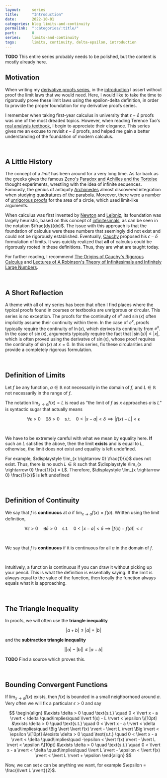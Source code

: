 ```yaml
---
layout:     series
title:      "Introduction"
date:       2022-10-01
categories: blog limits-and-continuity
permalink:  ":categories/:title/"
part:       0
series:     limits-and-continuity
tags:       limits, continuity, delta-epsilon, introduction
---
```


**TODO** This entire series probably needs to be polished, but the content is mostly already here.

## Motivation

When writing my [derivative proofs series](/blog/derivative-proofs/), in the [introduction](blog/derivative-proofs/introduction/) I assert without proof the limit laws that we would need. Here, I would like to take the time to rigorously prove these limit laws using the epsilon-delta definition, in order to provide the proper foundation for my derivative proofs series.

I remember when taking first-year calculus in university that $\epsilon - \delta$ proofs was one of the most dreaded topics. However, when reading Terence Tao's  <a href="https://link.springer.com/content/pdf/10.1007/978-981-10-1789-6.pdf" target="_blank">real analysis textbook</a>, I begin to appreciate their elegance. This series gives me an excuse to revisit $\epsilon - \delta$ proofs, and helped me gain a better understanding of the foundation of modern calculus.

<br>

## A Little History

The concept of a _limit_ has been around for a very long time. As far back as the greeks gives the famous <a href="https://www.youtube.com/watch?v=u7Z9UnWOJNY" target="_blank">Zeno's Paradox and Achilles and the Tortoise</a> thought experiments, wrestling with the idea of infinite sequences. Famously, the genius of antiquity <a href="https://en.wikipedia.org/wiki/Archimedes" target="_blank">Archimedes</a> almost discovered integration when studying <a href="https://archive.org/details/worksofarchimede029517mbp/page/232/mode/2up" target="_blank">quadratures of the parabola</a>. Moreover, there were a number of <a href="https://www.youtube.com/watch?v=R1HUtt2oo7A" target="_blank">unrigorous proofs</a> for the area of a circle, which used limit-like arguments.

When calculus was first invented by <a href="https://en.wikipedia.org/wiki/Isaac_Newton" target="_blank">Newton</a> and <a href="https://en.wikipedia.org/wiki/Gottfried_Wilhelm_Leibniz" target="_blank">Leibniz</a>, its foundation was largely heuristic, based on this concept of <a href="https://en.wikipedia.org/wiki/Infinitesimal" target="_blank">infinitesimals</a>, as can be seen in the notation $\frac{dy}{dx}$. The issue with this approach is that the foundation of calculus were these numbers that seemingly did not exist and could not be rigorously established. Eventually, <a href="https://en.wikipedia.org/wiki/Augustin-Louis_Cauchy" target="_blank">Cauchy</a> proposed his $\epsilon - \delta$ formulation of limits. It was quickly realized that **all** of calculus could be rigorously rooted in these definitions. Thus, they are what are taught today.

For further reading, I recommend <a href="http://users.uoa.gr/~spapast/TomeasDidaktikhs/Caychy/GrabinerOriginsofCauchysRigorousCalculus.pdf" target="_blank">The Origins of Cauchy's Rigorous Calculus</a> and <a href="https://authors.library.caltech.edu/75428/1/NON-STANDARD%20ANALYSIS-ROBINSONS%20THEORY%20OF%20INFINITESIMALS-1962.pdf" target="_blank">Lectures of A Robinson's Theory of Infinitesimals and Infinitely Large Numbers</a>.

<br>

## A Short Reflection

A theme with all of my series has been that often I find places where the typical proofs found in courses or textbooks are unrigorous or circular. This series is no exception. The proofs for the continuity of $e^x$ and $\sin(x)$ often implicitly assume their continuity within them. In the case of $e^x$, proofs typically require the continuity of $\ln(x)$, which derives its continuity from $e^x$. In the case of $\sin(x)$, arguments typically require the fact that $\lvert \sin(x) \rvert \leq \lvert x \rvert$, which is often proved using the derivatve of $\sin(x)$, whose proof requires the continuity of $\sin(x)$ at $x = 0$. In this series, fix these circularities and provide a completely rigorous formulation. 

<!-- Using the power series definitions fixes all of these problems, but that's not as fun. -->

<br>

## Definition of Limits

Let $f$ be any function, $a \in \mathbb{R}$ not necessarily in the domain of $f$, and $L \in \mathbb{R}$ not necessarily in the range of $f$.

The notation $\displaystyle \lim_{x \rightarrow a} f(x) = L$ is read as "the limit of $f$ as $x$ approaches $a$ is $L$" is syntactic sugar that actually means

$$
\forall \epsilon > 0 \quad \exists \delta > 0 \quad \text{s.t.} \quad 0 < \lvert x - a \rvert < \delta \implies \lvert f(x) - L \rvert < \epsilon
$$

<br>

We have to be extremely careful with what we mean by equality here. **If** such an $L$ satisfies the above, then the limit **exists** and is equal to $L$, otherwise, the limit does not exist and equality is left undefined. 

For example, $\displaystyle \lim_{x \rightarrow 0} \frac{1}{x}$ does not exist. Thus, there is no such $L \in \mathbb{R}$ such that $\displaystyle \lim_{x \rightarrow 0} \frac{1}{x} = L$. Therefore, $\displaystyle \lim_{x \rightarrow 0} \frac{1}{x}$ is left undefined

<br>

## Definition of Continuity

We say that $f$ is **continuous** at $a$ if $\displaystyle \lim_{x \rightarrow a} f(x) = f(a)$. Written using the limit definition, 

$$
\forall \epsilon > 0 \quad \exists \delta > 0 \quad \text{s.t.} \quad 0 < \lvert x - a \rvert < \delta \implies \lvert f(x) - f(a) \rvert < \epsilon
$$

<br>

We say that $f$ is **continuous** if it is continuous for all $a$ in the domain of $f$.

<br>

Intuitively, a function is continuous if you can draw it without picking up your pencil. This is what the definition is essentially saying. If the limit is always equal to the value of the function, then locally the function always equals what it is approaching. 

<br>

## The Triangle Inequality

In proofs, we will often use the **triangle inequality**

$$
\lvert a + b \rvert \leq \lvert a \rvert + \lvert b \rvert
$$

and the **subtraction triangle inequality**

$$
\Big \lvert \lvert a \rvert - \lvert b \rvert \Big \rvert \leq \lvert a - b \rvert
$$

**TODO** Find a source which proves this.

<br>

## Bounding Convergent Functions

If $\displaystyle \lim_{x \rightarrow a} f(x)$ exists, then $f(x)$ is bounded in a small neighborhood around $a$. Very often we will fix a particular $\epsilon > 0$ and say

$$
\begin{align}
    &\exists \delta > 0 \quad \text{s.t.} \quad 0 < \lvert x - a \rvert < \delta \quad\implies\quad \lvert f(x) - L \rvert < \epsilon \\[10pt]
    &\exists \delta > 0 \quad \text{s.t.} \quad 0 < \lvert x - a \rvert < \delta \quad\implies\quad \Big \lvert \lvert f(x) \rvert - \lvert L \rvert \Big \rvert < \epsilon \\[10pt]
    &\exists \delta > 0 \quad \text{s.t.} \quad 0 < \lvert x - a \rvert < \delta \quad\implies\quad -\epsilon < \lvert f(x) \rvert - \lvert L \rvert < \epsilon \\[10pt]
    &\exists \delta > 0 \quad \text{s.t.} \quad 0 < \lvert x - a \rvert < \delta \quad\implies\quad \lvert L \rvert - \epsilon <  \lvert f(x) \rvert < \lvert L \rvert + \epsilon
\end{align}
$$

Now, we can set $\epsilon$ can be anything we want, for example $\epsilon = \frac{\lvert L \rvert}{2}$.